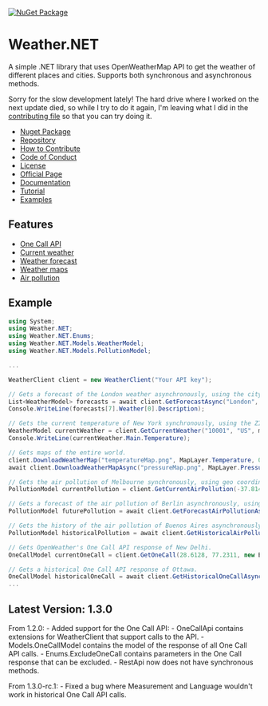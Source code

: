 [![NuGet Package](https://img.shields.io/nuget/v/Weather.NET.svg?logo=nuget&logoColor=white&&style=for-the-badge&colorB=green)](https://www.nuget.org/packages/Weather.NET)

# Weather.NET
A simple .NET library that uses OpenWeatherMap API to get the weather of different places and cities. Supports both synchronous and asynchronous methods.

Sorry for the slow development lately! The hard drive where I worked on the next update died, so while I try to do it again, I'm leaving what I did in the [contributing file](https://github.com/EloyEspinosa/Weather.NET/blob/main/CONTRIBUTING.md) so that you can try doing it.

- [Nuget Package](https://www.nuget.org/packages/Weather.NET)
- [Repository](https://github.com/EloyEspinosa/Weather.NET)
- [How to Contribute](https://github.com/EloyEspinosa/Weather.NET/blob/main/CONTRIBUTING.md)
- [Code of Conduct](https://github.com/EloyEspinosa/Weather.NET/blob/main/CODE_OF_CONDUCT.md)
- [License](https://github.com/EloyEspinosa/Weather.NET/blob/main/LICENSE)
- [Official Page](https://eloyespinosa.github.io/Weather.NET/)
- [Documentation](https://eloyespinosa.github.io/Weather.NET/docs/)
- [Tutorial](https://eloyespinosa.github.io/Weather.NET/tutorial)
- [Examples](https://eloyespinosa.github.io/Weather.NET/examples/)

## Features
- [One Call API](https://eloyespinosa.github.io/Weather.NET/docs/onecall)
- [Current weather](https://eloyespinosa.github.io/Weather.NET/docs/current)
- [Weather forecast](https://eloyespinosa.github.io/Weather.NET/docs/forecast)
- [Weather maps](https://eloyespinosa.github.io/Weather.NET/docs/maps)
- [Air pollution](https://eloyespinosa.github.io/Weather.NET/docs/pollution)

## Example
```c#
using System;
using Weather.NET;
using Weather.NET.Enums;
using Weather.NET.Models.WeatherModel;
using Weather.NET.Models.PollutionModel;

...

WeatherClient client = new WeatherClient("Your API key");

// Gets a forecast of the London weather asynchronously, using the city name.
List<WeatherModel> forecasts = await client.GetForecastAsync("London", 8, Measurement.Metric, Language.Spanish);
Console.WriteLine(forecasts[7].Weather[0].Description);

// Gets the current temperature of New York synchronously, using the ZIP Code.
WeatherModel currentWeather = client.GetCurrentWeather("10001", "US", measurement: Measurement.Imperial);
Console.WriteLine(currentWeather.Main.Temperature);

// Gets maps of the entire world.
client.DownloadWeatherMap("temperatureMap.png", MapLayer.Temperature, 0, 0, 0);
await client.DownloadWeatherMapAsync("pressureMap.png", MapLayer.Pressure, 0, 0, 0);

// Gets the air pollution of Melbourne synchronously, using geo coordinates.
PollutionModel currentPollution = client.GetCurrentAirPollution(-37.814, 144.9633);

// Gets a forecast of the air pollution of Berlin asynchronously, using geo coordinates.
PollutionModel futurePollution = await client.GetForecastAirPollutionAsync(52.5244, 13.4105);

// Gets the history of the air pollution of Buenos Aires asynchronously, using geo coordinates and unix timestamps.
PollutionModel historicalPollution = await client.GetHistoricalAirPollutionAsync(-34.6132, -58.3772);

// Gets OpenWeather's One Call API response of New Delhi.
OneCallModel currentOneCall = client.GetOneCall(28.6128, 77.2311, new ExcludeOneCall[]{ExcludeOneCall.Alerts}, Measurement.Metric, Language.Hindi);

// Gets a historical One Call API response of Ottawa.
OneCallModel historicalOneCall = await client.GetHistoricalOneCallAsync(45.4112, -75.6981, 1640900049, Measurement.Metric, Language.English);
...
```

## Latest Version: 1.3.0
From 1.2.0:
    - Added support for the One Call API:
        - OneCallApi contains extensions for WeatherClient that support calls to the API.
        - Models.OneCallModel contains the model of the response of all One Call API calls.
        - Enums.ExcludeOneCall contains parameters in the One Call response that can be excluded.
        - RestApi now does not have synchronous methods.
    
From 1.3.0-rc.1:
    - Fixed a bug where Measurement and Language wouldn't work in historical One Call API calls.
